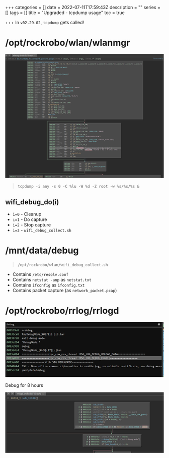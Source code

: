 +++
categories = []
date = 2022-07-11T17:59:43Z
description = ""
series = []
tags = []
title = "Upgraded - tcpdump usage"
toc = true

+++
In `v02.29.02`, `tcpdump` gets called!

# /opt/rockrobo/wlan/wlanmgr

![](/uploads/20220711-snipaste_2022-07-12_03-58-09.jpg)

> `tcpdump -i any -s 0 -C %lu -W %d -Z root -w %s/%s/%s &`

## wifi_debug_do(i)

* `i=0` - Cleanup
* `i=1` - Do capture
* `i=2` - Stop capture
* `i=3` - `wifi_debug_collect.sh`

# /mnt/data/debug

> `/opt/rockrobo/wlan/wifi_debug_collect.sh`

* Contains `/etc/resolv.conf`
* Contains `netstat -anp` as `netstat.txt`
* Contains `ifconfig` as `ifconfig.txt`
* Contains packet capture (as `network_packet.pcap`)

# /opt/rockrobo/rrlog/rrlogd

![](/uploads/20220711-snipaste_2022-07-12_04-14-11.jpg)

Debug for 8 hours

![](/uploads/20220723-snipaste_2022-07-24_01-54-33.jpg)